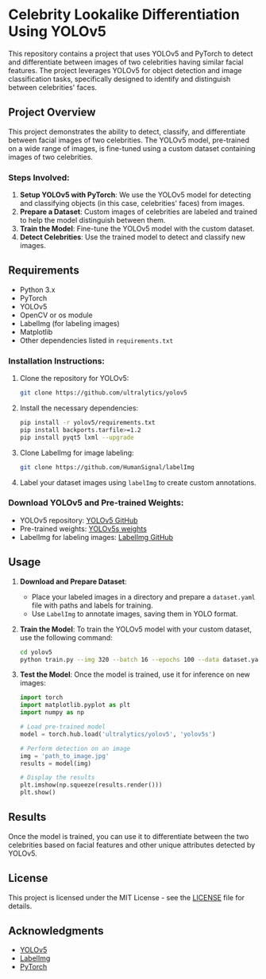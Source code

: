 # Celebrity Lookalike Differentiation Using YOLOv5

This repository contains a project that uses YOLOv5 and PyTorch to detect and differentiate between images of two celebrities having similar facial features. The project leverages YOLOv5 for object detection and image classification tasks, specifically designed to identify and distinguish between celebrities' faces.

## Project Overview

This project demonstrates the ability to detect, classify, and differentiate between facial images of two celebrities. The YOLOv5 model, pre-trained on a wide range of images, is fine-tuned using a custom dataset containing images of two celebrities.

### Steps Involved:
1. **Setup YOLOv5 with PyTorch**: We use the YOLOv5 model for detecting and classifying objects (in this case, celebrities' faces) from images.
2. **Prepare a Dataset**: Custom images of celebrities are labeled and trained to help the model distinguish between them.
3. **Train the Model**: Fine-tune the YOLOv5 model with the custom dataset.
4. **Detect Celebrities**: Use the trained model to detect and classify new images.

## Requirements

- Python 3.x
- PyTorch
- YOLOv5
- OpenCV or os module
- LabelImg (for labeling images)
- Matplotlib
- Other dependencies listed in `requirements.txt`

### Installation Instructions:

1. Clone the repository for YOLOv5:
    ```bash
    git clone https://github.com/ultralytics/yolov5
    ```

2. Install the necessary dependencies:
    ```bash
    pip install -r yolov5/requirements.txt
    pip install backports.tarfile>=1.2
    pip install pyqt5 lxml --upgrade
    ```

3. Clone LabelImg for image labeling:
    ```bash
    git clone https://github.com/HumanSignal/labelImg
    ```

4. Label your dataset images using `labelImg` to create custom annotations.

### Download YOLOv5 and Pre-trained Weights:

- YOLOv5 repository: [YOLOv5 GitHub](https://github.com/ultralytics/yolov5)
- Pre-trained weights: [YOLOv5s weights](https://github.com/ultralytics/yolov5/releases/download/v7.0/yolov5s.pt)
- LabelImg for labeling images: [LabelImg GitHub](https://github.com/tzutalin/labelImg)

## Usage

1. **Download and Prepare Dataset**:
    - Place your labeled images in a directory and prepare a `dataset.yaml` file with paths and labels for training.
    - Use `LabelImg` to annotate images, saving them in YOLO format.

2. **Train the Model**:
    To train the YOLOv5 model with your custom dataset, use the following command:
    ```bash
    cd yolov5
    python train.py --img 320 --batch 16 --epochs 100 --data dataset.yaml --weights yolov5s.pt --workers 2
    ```

3. **Test the Model**:
    Once the model is trained, use it for inference on new images:
    ```python
    import torch
    import matplotlib.pyplot as plt
    import numpy as np

    # Load pre-trained model
    model = torch.hub.load('ultralytics/yolov5', 'yolov5s')

    # Perform detection on an image
    img = 'path_to_image.jpg'
    results = model(img)

    # Display the results
    plt.imshow(np.squeeze(results.render()))
    plt.show()
    ```

## Results

Once the model is trained, you can use it to differentiate between the two celebrities based on facial features and other unique attributes detected by YOLOv5.

## License

This project is licensed under the MIT License - see the [LICENSE](LICENSE) file for details.

## Acknowledgments

- [YOLOv5](https://github.com/ultralytics/yolov5)
- [LabelImg](https://github.com/tzutalin/labelImg)
- [PyTorch](https://pytorch.org/)
